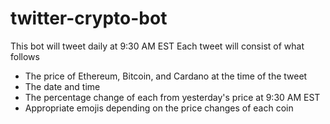 # twitter-crypto-bot
This bot will tweet daily at 9:30 AM EST
Each tweet will consist of what follows  
  - The price of Ethereum, Bitcoin, and Cardano at the time of the tweet  
  - The date and time  
  - The percentage change of each from yesterday's price at 9:30 AM EST  
  - Appropriate emojis depending on the price changes of each coin
